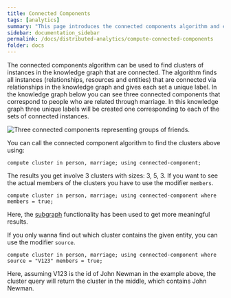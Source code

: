 ```yaml
---
title: Connected Components
tags: [analytics]
summary: "This page introduces the connected components algorithm and explains how to use it."
sidebar: documentation_sidebar
permalink: /docs/distributed-analytics/compute-connected-components
folder: docs
---
```


The connected components algorithm can be used to find clusters of instances in the knowledge graph that are connected.
The algorithm finds all instances (relationships, resources and entities) 
that are connected via relationships in the knowledge graph and gives each set a unique label.
In the knowledge graph below you can see three connected components 
that correspond to people who are related through marriage.
In this knowledge graph three unique labels will be created one corresponding to each of the sets of connected instances.

 ![Three connected components representing groups of friends.](/images/analytics_conn_comp.png)

You can call the connected component algorithm to find the clusters above using:

```graql
compute cluster in person, marriage; using connected-component;
```

The results you get involve 3 clusters with sizes: 3, 5, 3.
If you want to see the actual members of the clusters you have to use the modifier `members`.

```graql
compute cluster in person, marriage; using connected-component where members = true;
```

Here, the [subgraph](./overview) functionality has been used to get more meaningful results. 

If you only wanna find out which cluster contains the given entity, you can use the modifier `source`.
 
```graql-test-ignore
compute cluster in person, marriage; using connected-component where source = "V123" members = true;
```
Here, assuming V123 is the id of John Newman in the example above, 
the cluster query will return the cluster in the middle, which contains John Newman.
